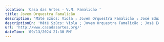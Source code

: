 ```yaml
---
location: 'Casa das Artes - V.N. Famalicão '
title: Jovem Orquestra Famalicão
description: 'Máté Szücs: Viola ; Jovem Orquestra Famalicão ; José Eduardo Gomes: Direção'
descriptionEn: 'Máté Szücs: Viola ; Jovem Orquestra Famalicão ; José Eduardo Gomes: Direction'
url: 'http://www.casadasartes.org/'
dateTime: '09/13/2024 21:30 PM'
---
```


